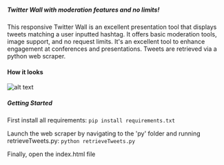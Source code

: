 ##### Twitter Wall with moderation features and no limits!
This responsive Twitter Wall is an excellent presentation tool that displays tweets 
matching a user inputted hashtag. It offers basic moderation tools, image support, and 
no request limits. It's an excellent tool to enhance engagement at conferences and presentations.
Tweets are retrieved via a python web scraper.
#### How it looks
![alt text](http://i66.tinypic.com/2qc4huh.png)
##### Getting Started

First install all requirements:
`pip install requirements.txt`

Launch the web scraper by navigating to the 'py' folder and running retrieveTweets.py:
`python retrieveTweets.py`

Finally, open the index.html file


